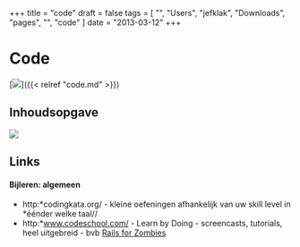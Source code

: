 +++
title = "code"
draft = false
tags = [
    "",
    "Users",
    "jefklak",
    "Downloads",
    "pages",
    "",
    "code"
]
date = "2013-03-12"
+++
# Code 

[<img style='' src='/img//code.jpg|'>]({{< relref "code.md" >}})

## Inhoudsopgave 

<img style='' src='/img/indexmenu>code|js navbar nocookie'>

## Links 

#### Bijleren: algemeen 

  * http:*codingkata.org/ - kleine oefeningen afhankelijk van uw skill level in *éénder welke taal//
  * http:*www.codeschool.com/ - Learn by Doing - screencasts, tutorials, heel uitgebreid - bvb [Rails for Zombies](http:*railsforzombies.org/)